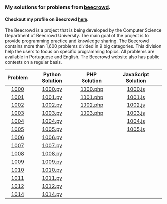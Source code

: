 ### My solutions for problems from [beecrowd](https://www.beecrowd.com.br/judge/pt). 
#### Checkout my profile on Beecrowd [here](https://www.beecrowd.com.br/judge/pt/users/statistics/318623).

The Beecrowd is a project that is being developed by the Computer Science Department of Beecrowd University. The main goal of the project is to provide programming practice and knowledge sharing. The Beecrowd contains more than 1,600 problems divided in 9 big categories. This division help the users to focus on specific programming topics. All problems are available in Portuguese and English. The Beecrowd website also has public contests on a regular basis.

| Problem	| Python Solution	| PHP Solution | JavaScript Solution 
|:----:|:----:|:----:| :----:     
|[1000](https://www.beecrowd.com.br/judge/pt/problems/view/1000) | [1000.py](https://github.com/MouraRaquel/beecrowd/blob/main/1000.py) |[1000.php](https://github.com/MouraRaquel/beecrowd/blob/main/1000.php) | [1000.js](https://github.com/MouraRaquel/beecrowd/blob/main/1000.js)
|[1001](https://www.beecrowd.com.br/judge/pt/problems/view/1001) | [1001.py](https://github.com/MouraRaquel/beecrowd/blob/main/1001.py) |[1001.php](https://github.com/MouraRaquel/beecrowd/blob/main/1001.php) | [1001.js](https://github.com/MouraRaquel/beecrowd/blob/main/1001.js)
|[1002](https://www.beecrowd.com.br/judge/pt/problems/view/1002) | [1002.py](https://github.com/MouraRaquel/beecrowd/blob/main/1002.py) |[1002.php](https://github.com/MouraRaquel/beecrowd/blob/main/1002.php) | [1002.js](https://github.com/MouraRaquel/beecrowd/blob/main/1002.js)
|[1003](https://www.beecrowd.com.br/judge/pt/problems/view/1003) | [1003.py](https://github.com/MouraRaquel/beecrowd/blob/main/1003.py) |[1003.php](https://github.com/MouraRaquel/beecrowd/blob/main/1003.php) | [1003.js](https://github.com/MouraRaquel/beecrowd/blob/main/1003.js)
|[1004](https://www.beecrowd.com.br/judge/pt/problems/view/1004) | [1004.py](https://github.com/MouraRaquel/beecrowd/blob/main/1004.py) | | [1004.js](https://github.com/MouraRaquel/beecrowd/blob/main/1004.js)          
|[1005](https://www.beecrowd.com.br/judge/pt/problems/view/1005) | [1005.py](https://github.com/MouraRaquel/beecrowd/blob/main/1005.py) | | [1005.js](https://github.com/MouraRaquel/beecrowd/blob/main/1005.js) 
|[1006](https://www.beecrowd.com.br/judge/pt/problems/view/1006) | [1006.py](https://github.com/MouraRaquel/beecrowd/blob/main/1006.py)
|[1007](https://www.beecrowd.com.br/judge/pt/problems/view/1007) | [1007.py](https://github.com/MouraRaquel/beecrowd/blob/main/1007.py)
|[1008](https://www.beecrowd.com.br/judge/pt/problems/view/1008) | [1008.py](https://github.com/MouraRaquel/beecrowd/blob/main/1008.py)
|[1009](https://www.beecrowd.com.br/judge/pt/problems/view/1009) | [1009.py](https://github.com/MouraRaquel/beecrowd/blob/main/1009.py)
|[1010](https://www.beecrowd.com.br/judge/pt/problems/view/1010) | [1010.py](https://github.com/MouraRaquel/beecrowd/blob/main/1010.py)
|[1011](https://www.beecrowd.com.br/judge/pt/problems/view/1011) | [1011.py](https://github.com/MouraRaquel/beecrowd/blob/main/1011.py)
|[1012](https://www.beecrowd.com.br/judge/pt/problems/view/1012) | [1012.py](https://github.com/MouraRaquel/beecrowd/blob/main/1012.py)
|[1014](https://www.beecrowd.com.br/judge/pt/problems/view/1014) | [1014.py](https://github.com/MouraRaquel/beecrowd/blob/main/1014.py)
